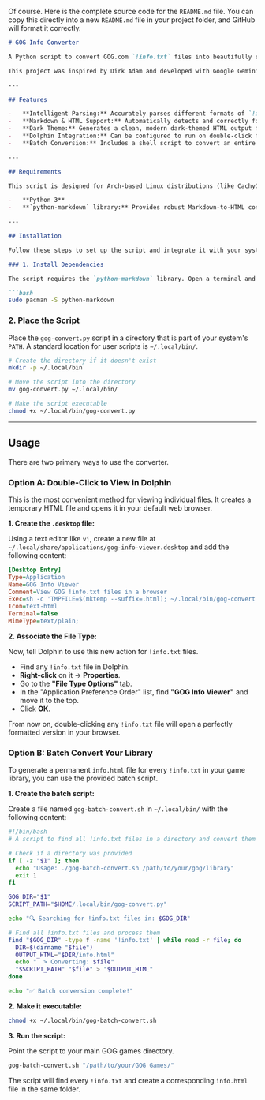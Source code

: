 Of course. Here is the complete source code for the `README.md` file. You can copy this directly into a new `README.md` file in your project folder, and GitHub will format it correctly.

````markdown
# GOG Info Converter

A Python script to convert GOG.com `!info.txt` files into beautifully styled, readable HTML files. It includes a dark theme and can be integrated with the Dolphin file manager for easy, one-click conversions.

This project was inspired by Dirk Adam and developed with Google Gemini.

---

## Features

-   **Intelligent Parsing:** Accurately parses different formats of `!info.txt` files, including those with subsections for standalone, Galaxy, and shared game items.
-   **Markdown & HTML Support:** Automatically detects and correctly formats changelogs written in either Markdown-like syntax or plain HTML.
-   **Dark Theme:** Generates a clean, modern dark-themed HTML output for comfortable viewing.
-   **Dolphin Integration:** Can be configured to run on double-click from the KDE Dolphin file manager.
-   **Batch Conversion:** Includes a shell script to convert an entire library of `!info.txt` files at once.

---

## Requirements

This script is designed for Arch-based Linux distributions (like CachyOS) using the KDE Plasma desktop environment.

-   **Python 3**
-   **`python-markdown` library:** Provides robust Markdown-to-HTML conversion.

---

## Installation

Follow these steps to set up the script and integrate it with your system.

### 1. Install Dependencies

The script requires the `python-markdown` library. Open a terminal and install it using `pacman`:

```bash
sudo pacman -S python-markdown
````

### 2\. Place the Script

Place the `gog-convert.py` script in a directory that is part of your system's `PATH`. A standard location for user scripts is `~/.local/bin/`.

```bash
# Create the directory if it doesn't exist
mkdir -p ~/.local/bin

# Move the script into the directory
mv gog-convert.py ~/.local/bin/

# Make the script executable
chmod +x ~/.local/bin/gog-convert.py
```

-----

## Usage

There are two primary ways to use the converter.

### Option A: Double-Click to View in Dolphin

This is the most convenient method for viewing individual files. It creates a temporary HTML file and opens it in your default web browser.

**1. Create the `.desktop` file:**

Using a text editor like `vi`, create a new file at `~/.local/share/applications/gog-info-viewer.desktop` and add the following content:

```ini
[Desktop Entry]
Type=Application
Name=GOG Info Viewer
Comment=View GOG !info.txt files in a browser
Exec=sh -c 'TMPFILE=$(mktemp --suffix=.html); ~/.local/bin/gog-convert.py "%f" > "$TMPFILE" && xdg-open "$TMPFILE"'
Icon=text-html
Terminal=false
MimeType=text/plain;
```

**2. Associate the File Type:**

Now, tell Dolphin to use this new action for `!info.txt` files.

  - Find any `!info.txt` file in Dolphin.
  - **Right-click** on it → **Properties**.
  - Go to the **"File Type Options"** tab.
  - In the "Application Preference Order" list, find **"GOG Info Viewer"** and move it to the top.
  - Click **OK**.

From now on, double-clicking any `!info.txt` file will open a perfectly formatted version in your browser.

### Option B: Batch Convert Your Library

To generate a permanent `info.html` file for every `!info.txt` in your game library, you can use the provided batch script.

**1. Create the batch script:**

Create a file named `gog-batch-convert.sh` in `~/.local/bin/` with the following content:

```bash
#!/bin/bash
# A script to find all !info.txt files in a directory and convert them to info.html

# Check if a directory was provided
if [ -z "$1" ]; then
  echo "Usage: ./gog-batch-convert.sh /path/to/your/gog/library"
  exit 1
fi

GOG_DIR="$1"
SCRIPT_PATH="$HOME/.local/bin/gog-convert.py"

echo "🔍 Searching for !info.txt files in: $GOG_DIR"

# Find all !info.txt files and process them
find "$GOG_DIR" -type f -name '!info.txt' | while read -r file; do
  DIR=$(dirname "$file")
  OUTPUT_HTML="$DIR/info.html"
  echo "  > Converting: $file"
  "$SCRIPT_PATH" "$file" > "$OUTPUT_HTML"
done

echo "✅ Batch conversion complete!"
```

**2. Make it executable:**

```bash
chmod +x ~/.local/bin/gog-batch-convert.sh
```

**3. Run the script:**

Point the script to your main GOG games directory.

```bash
gog-batch-convert.sh "/path/to/your/GOG Games/"
```

The script will find every `!info.txt` and create a corresponding `info.html` file in the same folder.

```
```
